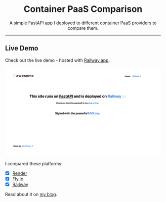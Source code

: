 <div align="center">

<h1>Container PaaS Comparison</h1>

A simple FastAPI app I deployed to different container PaaS providers to compare them.

</div>

---

## Live Demo

Check out the live demo - hosted with [Railway.app](https://paas-comparison-production.up.railway.app).

<img src="img/screenshot.png" alt="Simple app">

I compared these platforms:

- [x] [Render](https://render.com/)
- [x] [Fly.io](https://fly.io/)
- [x] [Railway](https://railway.app/)

Read about it on [my blog](https://alexfranz.com/posts/deploying-container-apps-2024).
